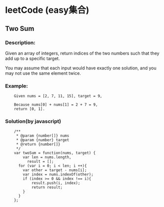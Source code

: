 # leetCode (easy集合)
## Two Sum
### Description:  
Given an array of integers, return indices of the two numbers such that they add up to a specific target.

You may assume that each input would have exactly one solution, and you may not use the same element twice.
### Example:  

		Given nums = [2, 7, 11, 15], target = 9,

		Because nums[0] + nums[1] = 2 + 7 = 9,
		return [0, 1].
### Solution(by **javascript**)
		/**
		 * @param {number[]} nums
		 * @param {number} target
		 * @return {number[]}
		 */
		var twoSum = function(nums, target) {
			var len = nums.length,
		      result = [];
		  for (var i = 0; i < len; i ++){
		    var other = target - nums[i];
		    var index = nums.indexOf(other);
		    if (index >= 0 && index !== i){
		    	result.push(i, index);
		    	return result;
		    }
		  }
		};